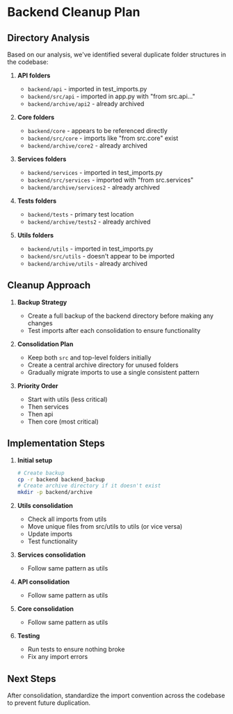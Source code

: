 # Backend Cleanup Plan

## Directory Analysis

Based on our analysis, we've identified several duplicate folder structures in the codebase:

1. **API folders**
   - `backend/api` - imported in test_imports.py
   - `backend/src/api` - imported in app.py with "from src.api..."
   - `backend/archive/api2` - already archived

2. **Core folders**
   - `backend/core` - appears to be referenced directly
   - `backend/src/core` - imports like "from src.core" exist
   - `backend/archive/core2` - already archived

3. **Services folders**
   - `backend/services` - imported in test_imports.py
   - `backend/src/services` - imported with "from src.services"
   - `backend/archive/services2` - already archived

4. **Tests folders**
   - `backend/tests` - primary test location
   - `backend/archive/tests2` - already archived

5. **Utils folders**
   - `backend/utils` - imported in test_imports.py
   - `backend/src/utils` - doesn't appear to be imported
   - `backend/archive/utils` - already archived

## Cleanup Approach

1. **Backup Strategy**
   - Create a full backup of the backend directory before making any changes
   - Test imports after each consolidation to ensure functionality

2. **Consolidation Plan**
   - Keep both `src` and top-level folders initially
   - Create a central archive directory for unused folders
   - Gradually migrate imports to use a single consistent pattern

3. **Priority Order**
   - Start with utils (less critical)
   - Then services
   - Then api
   - Then core (most critical)

## Implementation Steps

1. **Initial setup**
   ```bash
   # Create backup
   cp -r backend backend_backup
   # Create archive directory if it doesn't exist
   mkdir -p backend/archive
   ```

2. **Utils consolidation**
   - Check all imports from utils
   - Move unique files from src/utils to utils (or vice versa)
   - Update imports
   - Test functionality

3. **Services consolidation**
   - Follow same pattern as utils

4. **API consolidation**
   - Follow same pattern as utils

5. **Core consolidation**
   - Follow same pattern as utils

6. **Testing**
   - Run tests to ensure nothing broke
   - Fix any import errors

## Next Steps

After consolidation, standardize the import convention across the codebase to prevent future duplication. 